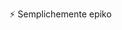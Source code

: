 ⚡ Semplichemente epiko

<!--
**Epik00/Epik00** is a ✨ _special_ ✨ repository because its `README.md` (this file) appears on your GitHub profile.
-->
